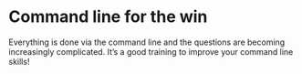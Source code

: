 # Command line for the win
Everything is done via the command line and the questions are becoming increasingly complicated. It’s a good training to improve your command line skills!
